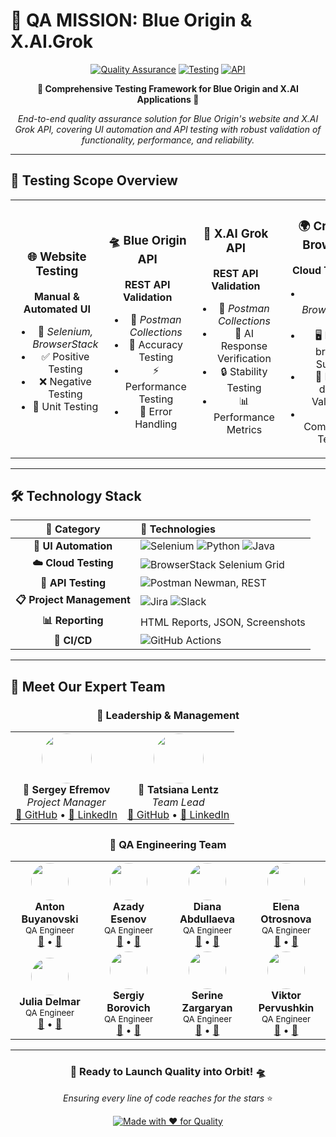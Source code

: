 # 🚀 QA MISSION: Blue Origin & X.AI.Grok

<div align="center">

[![Quality Assurance](https://img.shields.io/badge/Quality-Assurance-blue.svg?style=for-the-badge)](https://github.com)
[![Testing](https://img.shields.io/badge/Testing-Automation-green.svg?style=for-the-badge)](https://github.com)
[![API](https://img.shields.io/badge/API-Validation-orange.svg?style=for-the-badge)](https://github.com)

**🌟 Comprehensive Testing Framework for Blue Origin and X.AI Applications 🌟**

*End-to-end quality assurance solution for Blue Origin's website and X.AI Grok API, covering UI automation and API testing with robust validation of functionality, performance, and reliability.*

</div>

---

## 🎯 **Testing Scope Overview**

<table>
<tr>
<td align="center" width="25%">

### 🌐 **Website Testing**
**Manual & Automated UI**
- 🔧 *Selenium, BrowserStack*
- ✅ Positive Testing
- ❌ Negative Testing  
- 🧪 Unit Testing

</td>
<td align="center" width="25%">

### 🛸 **Blue Origin API**
**REST API Validation**
- 📮 *Postman Collections*
- 🎯 Accuracy Testing
- ⚡ Performance Testing
- 🚨 Error Handling

</td>
<td align="center" width="25%">

### 🤖 **X.AI Grok API**
**REST API Validation**
- 📮 *Postman Collections*
- 🧠 AI Response Verification
- 🔒 Stability Testing
- 📊 Performance Metrics

</td>
<td align="center" width="25%">

### 🌍 **Cross-Browser**
**Cloud Testing**
- ☁️ *BrowserStack Grid*
- 🖥️ Multi-browser Support
- 📱 Multi-device Validation
- 🔄 Compatibility Testing

</td>
</tr>
</table>

---

## 🛠️ **Technology Stack**

<div align="center">

| 🎨 **Category** | 🔧 **Technologies** |
|:---:|:---|
| **🎯 UI Automation** | ![Selenium](https://img.shields.io/badge/-Selenium-43B02A?style=flat-square&logo=selenium&logoColor=white) ![Python](https://img.shields.io/badge/-Python-3776AB?style=flat-square&logo=python&logoColor=white) ![Java](https://img.shields.io/badge/-Java-007396?style=flat-square&logo=java&logoColor=white) |
| **☁️ Cloud Testing** | ![BrowserStack](https://img.shields.io/badge/-BrowserStack-FF6C37?style=flat-square&logo=browserstack&logoColor=white) Selenium Grid |
| **🔗 API Testing** | ![Postman](https://img.shields.io/badge/-Postman-FF6C37?style=flat-square&logo=postman&logoColor=white) Newman, REST |
| **📋 Project Management** | ![Jira](https://img.shields.io/badge/-Jira-0052CC?style=flat-square&logo=jira&logoColor=white) ![Slack](https://img.shields.io/badge/-Slack-4A154B?style=flat-square&logo=slack&logoColor=white) |
| **📊 Reporting** | HTML Reports, JSON, Screenshots |
| **🔄 CI/CD** | ![GitHub](https://img.shields.io/badge/-GitHub-181717?style=flat-square&logo=github&logoColor=white) Actions |

</div>

---

## 👥 **Meet Our Expert Team**

<div align="center">

### 🌟 **Leadership & Management**

<table>
<tr>
<td align="center" width="50%">
<img src="https://github.com/SergioUS.png" width="80" style="border-radius: 50%"/><br>
<b>🎯 Sergey Efremov</b><br>
<i>Project Manager</i><br>
<a href="https://github.com/SergioUS">📁 GitHub</a> • 
<a href="https://www.linkedin.com/in/sefremoff/">💼 LinkedIn</a>
</td>
<td align="center" width="50%">
<img src="https://github.com/TatsianaLentz.png" width="80" style="border-radius: 50%"/><br>
<b>👑 Tatsiana Lentz</b><br>
<i>Team Lead</i><br>
<a href="https://github.com/TatsianaLentz">📁 GitHub</a> • 
<a href="https://www.linkedin.com/in/tatsianalentz/">💼 LinkedIn</a>
</td>
</tr>
</table>

### 🔬 **QA Engineering Team**

<table>
<tr>
<td align="center" width="25%">
<img src="https://github.com/abuyanovski.png" width="60" style="border-radius: 50%"/><br>
<b>Anton Buyanovski</b><br>
<sub>QA Engineer</sub><br>
<a href="https://github.com/abuyanovski">📁</a> • <a href="https://www.linkedin.com/in/antonb-qa/">💼</a>
</td>
<td align="center" width="25%">
<img src="https://github.com/azesnv.png" width="60" style="border-radius: 50%"/><br>
<b>Azady Esenov</b><br>
<sub>QA Engineer</sub><br>
<a href="https://github.com/azesnv">📁</a> • <a href="https://www.linkedin.com/in/azadyesenov/">💼</a>
</td>
<td align="center" width="25%">
<img src="https://github.com/diana-abdullaeva.png" width="60" style="border-radius: 50%"/><br>
<b>Diana Abdullaeva</b><br>
<sub>QA Engineer</sub><br>
<a href="https://github.com/diana-abdullaeva">📁</a> • <a href="https://www.linkedin.com/in/diana-abdullaeva-087216211/">💼</a>
</td>
<td align="center" width="25%">
<img src="https://github.com/elenaotrosnova.png" width="60" style="border-radius: 50%"/><br>
<b>Elena Otrosnova</b><br>
<sub>QA Engineer</sub><br>
<a href="https://github.com/elenaotrosnova">📁</a> • <a href="https://www.linkedin.com/in/elena-otrosnova/">💼</a>
</td>
</tr>
<tr>
<td align="center" width="25%">
<img src="https://github.com/JuliaDel.png" width="60" style="border-radius: 50%"/><br>
<b>Julia Delmar</b><br>
<sub>QA Engineer</sub><br>
<a href="https://github.com/JuliaDel">📁</a> • <a href="https://www.linkedin.com/in/julia-delmar/">💼</a>
</td>
<td align="center" width="25%">
<img src="https://github.com/SBorovich.png" width="60" style="border-radius: 50%"/><br>
<b>Sergiy Borovich</b><br>
<sub>QA Engineer</sub><br>
<a href="https://github.com/SBorovich">📁</a> • <a href="https://www.linkedin.com/in/sergiy-borovich/">💼</a>
</td>
<td align="center" width="25%">
<img src="https://github.com/SerineGit.png" width="60" style="border-radius: 50%"/><br>
<b>Serine Zargaryan</b><br>
<sub>QA Engineer</sub><br>
<a href="https://github.com/SerineGit">📁</a> • <a href="https://www.linkedin.com/in/serinezargaryan/">💼</a>
</td>
<td align="center" width="25%">
<img src="https://github.com/1vpfcb.png" width="60" style="border-radius: 50%"/><br>
<b>Viktor Pervushkin</b><br>
<sub>QA Engineer</sub><br>
<a href="https://github.com/1vpfcb">📁</a> • <a href="https://www.linkedin.com/in/viktp/">💼</a>
</td>
</tr>
</table>

</div>

---

<div align="center">

### 🚀 **Ready to Launch Quality into Orbit!** 🛸

*Ensuring every line of code reaches for the stars* ⭐

[![Made with ❤️ for Quality](https://img.shields.io/badge/Made%20with-%E2%9D%A4%EF%B8%8F%20for%20Quality-red.svg?style=for-the-badge)](https://github.com)

</div>
